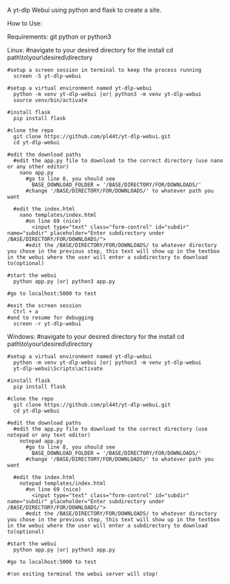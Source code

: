 A yt-dlp Webui using python and flask to create a site.


How to Use:

  Requirements:
    git
    python or python3

  Linux:
    #navigate to your desired directory for the install
      cd path\to\your\desired\directory

    #setup a screen session in terminal to keep the process running
      screen -S yt-dlp-webui

    #setup a virtual environment named yt-dlp-webui
      python -m venv yt-dlp-webui |or| python3 -m venv yt-dlp-webui
      source venv/bin/activate

    #install flask
      pip install flask

    #clone the repo
      git clone https://github.com/pl44t/yt-dlp-webui.git
      cd yt-dlp-webui

    #edit the download paths
      #edit the app.py file to download to the correct directory (use nano or any other editor)
        nano app.py
          #go to line 8, you should see
            BASE_DOWNLOAD_FOLDER = '/BASE/DIRECTORY/FOR/DOWNLOADS/'
          #change '/BASE/DIRECTORY/FOR/DOWNLOADS/' to whatever path you want

      #edit the index.html
        nano templates/index.html
          #on line 69 (nice)
            <input type="text" class="form-control" id="subdir" name="subdir" placeholder="Enter subdirectory under /BASE/DIRECTORY/FOR/DOWNLOADS/">
          #edit the /BASE/DIRECTORY/FOR/DOWNLOADS/ to whatever directory you chose in the previous step, this text will show up in the textbox in the webui where the user will enter a subdirectory to download to(optional)

    #start the webui
      python app.py |or| python3 app.py

    #go to localhost:5000 to test 

    #exit the screen session
      Ctrl + a
    #and to resume for debugging
      screen -r yt-dlp-webui
    


  Windows:
    #navigate to your desired directory for the install
      cd path\to\your\desired\directory

    #setup a virtual environment named yt-dlp-webui
      python -m venv yt-dlp-webui |or| python3 -m venv yt-dlp-webui
      yt-dlp-webui\Scripts\activate

    #install flask
      pip install flask

    #clone the repo
      git clone https://github.com/pl44t/yt-dlp-webui.git
      cd yt-dlp-webui

    #edit the download paths
      #edit the app.py file to download to the correct directory (use notepad or any text editor)
        notepad app.py
          #go to line 8, you should see
            BASE_DOWNLOAD_FOLDER = '/BASE/DIRECTORY/FOR/DOWNLOADS/'
          #change '/BASE/DIRECTORY/FOR/DOWNLOADS/' to whatever path you want

      #edit the index.html
        notepad templates/index.html
          #on line 69 (nice)
            <input type="text" class="form-control" id="subdir" name="subdir" placeholder="Enter subdirectory under /BASE/DIRECTORY/FOR/DOWNLOADS/">
          #edit the /BASE/DIRECTORY/FOR/DOWNLOADS/ to whatever directory you chose in the previous step, this text will show up in the textbox in the webui where the user will enter a subdirectory to download to(optional)

    #start the webui
      python app.py |or| python3 app.py

    #go to localhost:5000 to test 
    
    #!on exiting terminal the webui server will stop!

  